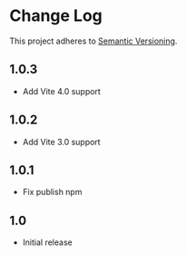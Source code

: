 # Change Log

This project adheres to [Semantic Versioning](http://semver.org/).

## 1.0.3
- Add Vite 4.0 support

## 1.0.2
- Add Vite 3.0 support

## 1.0.1
- Fix publish npm

## 1.0
- Initial release

